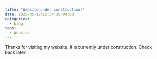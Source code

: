 ```yaml
---
title: "Website under construction!"
date: 2025-05-15T15:34:30-04:00
categories:
  - blog
tags:
  - Website
---
```


Thanks for visiting my website. It is currently under construction. Check back later!

